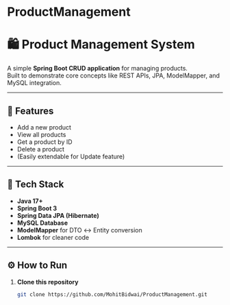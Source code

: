 # ProductManagement
# 🛍️ Product Management System

A simple **Spring Boot CRUD application** for managing products.  
Built to demonstrate core concepts like REST APIs, JPA, ModelMapper, and MySQL integration.

---

## 🚀 Features
- Add a new product  
- View all products  
- Get a product by ID  
- Delete a product  
- (Easily extendable for Update feature)

---

## 🧰 Tech Stack
- **Java 17+**
- **Spring Boot 3**
- **Spring Data JPA (Hibernate)**
- **MySQL Database**
- **ModelMapper** for DTO ↔ Entity conversion
- **Lombok** for cleaner code

---

## ⚙️ How to Run

1. **Clone this repository**
   ```bash
   git clone https://github.com/MohitBidwai/ProductManagement.git

